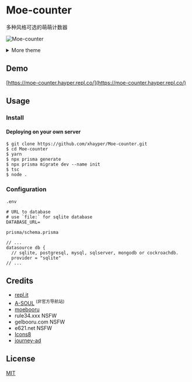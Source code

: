 # Moe-counter

多种风格可选的萌萌计数器

![Moe-counter](https://moe-counter.hayper.repl.co/count/Moe-counter.github)

<details>
<summary>More theme</summary>

##### asoul
![asoul](https://moe-counter.hayper.repl.co/count/demo?theme=asoul)

##### moebooru
![moebooru](https://moe-counter.hayper.repl.co/count/demo?theme=moebooru)

##### rule34
![Rule34](https://moe-counter.hayper.repl.co/count/demo?theme=rule34)

##### gelbooru
![Gelbooru](https://moe-counter.hayper.repl.co/count/demo?theme=gelbooru)

##### e621
![e621](https://moe-counter.hayper.repl.co/count/demo?theme=e621)

  <details>
    <summary>NSFW</summary>

##### moebooru-h

##### gelbooru-h
  </details>
</details>

## Demo
[https://moe-counter.hayper.repl.co/](https://moe-counter.hayper.repl.co/)

## Usage

### Install

#### Deploying on your own server

```shell
$ git clone https://github.com/xhayper/Moe-counter.git
$ cd Moe-counter
$ yarn
$ npx prisma generate
$ npx prisma migrate dev --name init
$ tsc
$ node .
```

### Configuration

`.env`

```env
# URL to database
# use `file:` for sqlite database
DATABASE_URL=
```

`prisma/schema.prisma`

```prisma
// ...
datasource db {
  // sqlite, postgresql, mysql, sqlserver, mongodb or cockroachdb.
  provider = "sqlite"
// ...
```

## Credits

*   [repl.it](https://repl.it/)
*   [A-SOUL](https://www.asoulworld.com/) <sup>(非官方导航站)</sup>
*   [moebooru](https://github.com/moebooru/moebooru)
*   rule34.xxx NSFW
*   gelbooru.com NSFW
*   e621.net NSFW
*   [Icons8](https://icons8.com/icons/set/star)
*   [journey-ad](https://github.com/journey-ad/)

## License

[MIT](LICENSE)
